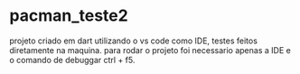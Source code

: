# pacman_teste2

projeto criado em dart utilizando o vs code como IDE, testes feitos diretamente na maquina.
para rodar o projeto foi necessario apenas a IDE e o comando de debuggar ctrl + f5. 
